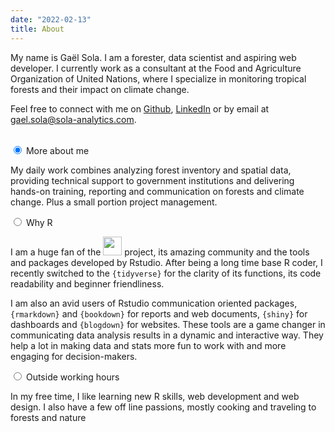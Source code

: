 ```yaml
---
date: "2022-02-13"
title: About
---
```


<span class="first-letter">M</span>y name is Gaël Sola. I am a forester, data scientist and aspiring web developer. I currently work as a consultant at the Food and Agriculture Organization of United Nations, where I specialize in monitoring tropical forests and their impact on climate change. 

Feel free to connect with me on [Github<i class='fa-solid fa-arrow-up-right-from-square fa-2xs'></i>](https://github.com/gaelso), [LinkedIn<i class='fa-solid fa-arrow-up-right-from-square fa-2xs'></i>](https://www.linkedin.com/in/gaelsola/) or by email at [gael.sola@sola-analytics.com](mailto:gael.sola@sola-analytics.com).

<br>


<!-- Tabset with css --> 

<div class="tabs">
  
  <!-- Tab 1 -->
  <input name="tabs" type="radio" id="tab-1" checked="checked" class="input"/>
  <label for="tab-1" class="label">More about me</label>
  <div class="panel">

My daily work combines analyzing forest inventory and spatial data, providing technical support to government institutions and delivering hands-on training, reporting and communication on forests and climate change. Plus a small portion project management.

  </div>
  
  <!-- Tab 2 -->
  <input name="tabs" type="radio" id="tab-2" class="input"/>
  <label for="tab-2" class="label">Why R</label>
  <div class="panel">

I am a huge fan of the [<img src="https://www.r-project.org/logo/Rlogo.svg" width=30px>](https://www.r-project.org/) project, its amazing community and the tools and packages developed by Rstudio. After being a long time base R coder, I recently switched to the `{tidyverse}` for the clarity of its functions, its code readability and beginner friendliness.

I am also an avid users of Rstudio communication oriented packages, `{rmarkdown}` and `{bookdown}` for reports and web documents, `{shiny}` for dashboards and `{blogdown}` for websites. These tools are a game changer in communicating data analysis results in a dynamic and interactive way. They help a lot in making data and stats more fun to work with and more engaging for decision-makers.

  </div>
  
  <!-- Tab 3 -->
  <input name="tabs" type="radio" id="tab-3" class="input"/>
  <label for="tab-3" class="label">Outside working hours</label>
  <div class="panel">
  
In my free time, I like learning new R skills, web development and web design. I also have a few off line passions, mostly cooking and traveling to forests and nature <i class="fa-solid fa-mountain"></i> <i class="fa-solid fa-person-hiking"></i> <i class="fa-solid fa-campground"></i>

  </div>
</div>





